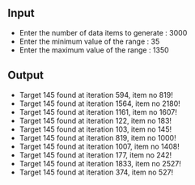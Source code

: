 ## Input 
 - Enter the number of data items to generate : 3000
 - Enter the minimum value of the range : 35
 - Enter the maximum value of the range : 1350

## Output
- Target 145 found at iteration 594, item no 819!
- Target 145 found at iteration 1564, item no 2180!
- Target 145 found at iteration 1161, item no 1607!
- Target 145 found at iteration 122, item no 183!
- Target 145 found at iteration 103, item no 145!
- Target 145 found at iteration 819, item no 1000!
- Target 145 found at iteration 1007, item no 1408!
- Target 145 found at iteration 177, item no 242!
- Target 145 found at iteration 1833, item no 2527!
- Target 145 found at iteration 374, item no 527!
